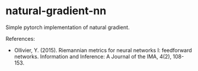 # natural-gradient-nn
Simple pytorch implementation of natural gradient.

References:
- Ollivier, Y. (2015). Riemannian metrics for neural networks I: feedforward networks. Information and Inference: A Journal of the IMA, 4(2), 108-153.
